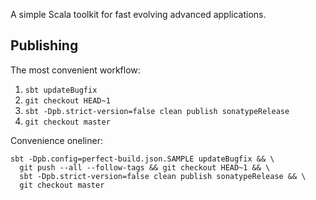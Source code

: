 A simple Scala toolkit for fast evolving advanced applications.

## Publishing

The most convenient workflow:

1. `sbt updateBugfix`
2. `git checkout HEAD~1`
3. `sbt -Dpb.strict-version=false clean publish sonatypeRelease`
4. `git checkout master`


Convenience oneliner:

    sbt -Dpb.config=perfect-build.json.SAMPLE updateBugfix && \
      git push --all --follow-tags && git checkout HEAD~1 && \
      sbt -Dpb.strict-version=false clean publish sonatypeRelease && \
      git checkout master
